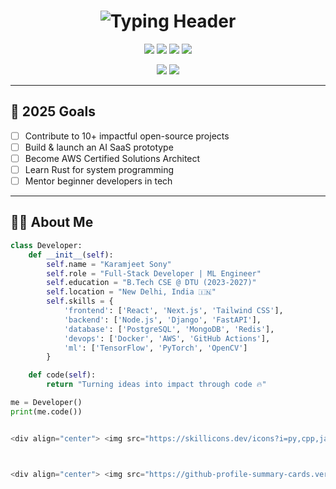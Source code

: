 <h1 align="center">
  <img src="https://readme-typing-svg.demolab.com?font=Fira+Code&weight=700&size=35&duration=4000&pause=1000&color=00F0FF&center=true&vCenter=true&width=600&lines=%E2%9C%A8+Karamjeet+Sony+%E2%9C%A8;%F0%9F%92%BB+Full-Stack+Dev+%7C+ML+Engineer;%F0%9F%8E%93+DTU+CSE'27+%7C+India;%F0%9F%9A%80+Building+Tomorrow's+Tech+Today" alt="Typing Header" />
</h1>

<p align="center">
  <a href="https://linkedin.com/in/Karamjeet_Sony"><img src="https://img.shields.io/badge/LinkedIn-%230A66C2?style=for-the-badge&logo=linkedin&logoColor=white" /></a>
  <a href="https://leetcode.com/u/Aayushtarr"><img src="https://img.shields.io/badge/LeetCode-%23FFA116?style=for-the-badge&logo=leetcode&logoColor=black" /></a>
  <a href="https://github.com/aayush4532"><img src="https://img.shields.io/badge/GitHub-%23181717?style=for-the-badge&logo=github&logoColor=white" /></a>
  <a href="mailto:karamjeetsony8449@gmail.com"><img src="https://img.shields.io/badge/Gmail-%23EA4335?style=for-the-badge&logo=gmail&logoColor=white" /></a>
</p>

<p align="center">
  <img src="https://komarev.com/ghpvc/?username=aayush4532&label=Profile+Views&color=00F0FF&style=flat-square" />
  <img src="https://img.shields.io/github/followers/aayush4532?label=Followers&style=social" />
</p>

---

## 🎯 2025 Goals
- [ ] Contribute to 10+ impactful open-source projects
- [ ] Build & launch an AI SaaS prototype
- [ ] Become AWS Certified Solutions Architect
- [ ] Learn Rust for system programming
- [ ] Mentor beginner developers in tech

---

## 👨‍💻 About Me

```python
class Developer:
    def __init__(self):
        self.name = "Karamjeet Sony"
        self.role = "Full-Stack Developer | ML Engineer"
        self.education = "B.Tech CSE @ DTU (2023-2027)"
        self.location = "New Delhi, India 🇮🇳"
        self.skills = {
            'frontend': ['React', 'Next.js', 'Tailwind CSS'],
            'backend': ['Node.js', 'Django', 'FastAPI'],
            'database': ['PostgreSQL', 'MongoDB', 'Redis'],
            'devops': ['Docker', 'AWS', 'GitHub Actions'],
            'ml': ['TensorFlow', 'PyTorch', 'OpenCV']
        }

    def code(self):
        return "Turning ideas into impact through code 🔥"

me = Developer()
print(me.code())


<div align="center"> <img src="https://skillicons.dev/icons?i=py,cpp,java,js,ts,rust,go,swift" /><br><br> <img src="https://skillicons.dev/icons?i=react,nextjs,tailwind,sass,vue,angular" /><br><br> <img src="https://skillicons.dev/icons?i=nodejs,django,fastapi,express,flask,spring" /><br><br> <img src="https://skillicons.dev/icons?i=postgres,mongodb,mysql,redis,firebase,sqlite" /><br><br> <img src="https://skillicons.dev/icons?i=docker,kubernetes,aws,gcp,azure,terraform" /><br><br> <img src="https://skillicons.dev/icons?i=tensorflow,pytorch,opencv,numpy,pandas,matplotlib" /><br><br> <img src="https://skillicons.dev/icons?i=git,github,linux,vscode,postman,figma" /> </div>



<div align="center"> <img src="https://github-profile-summary-cards.vercel.app/api/cards/profile-details?username=aayush4532&theme=github_dark" width="90%" /> <br/> <img src="https://github-readme-stats.vercel.app/api?username=aayush4532&show_icons=true&theme=radical&include_all_commits=true&count_private=true" width="49%" /> <img src="https://github-readme-streak-stats.herokuapp.com/?user=aayush4532&theme=radical&fire=FF7F11&currStreakNum=00F0FF" width="49%" /> <br/> <img src="https://github-readme-stats.vercel.app/api/top-langs/?username=aayush4532&theme=radical&layout=compact&langs_count=10" width="49%" /> <img src="https://github-readme-activity-graph.vercel.app/graph?username=aayush4532&theme=react-dark&hide_border=true&area=true" width="98%" /> </div> ```

